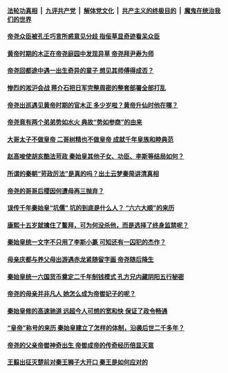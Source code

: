 ####  [法轮功真相](../../../../basic/blob/master/README.md?t=07050302) &nbsp;|&nbsp; [九评共产党](../../../../9ping.md/blob/master/README.md?t=07050302) &nbsp;|&nbsp; [解体党文化](../../../../jtdwh.md/blob/master/README.md?t=07050302)  &nbsp;|&nbsp; [共产主义的终极目的](../../../../gczydzjmd.md/blob/master/README.md?t=07050302) &nbsp;|&nbsp; [魔鬼在统治我们的世界](../../../../mgztzwmdsj.md/blob/master/README.md?t=07050302) 

#### [帝尧众臣被孔壬巧言所惑意见分歧  指佞草显奇迹看呆众臣](../pages/soh4/389455.md?t=07050302) 
#### [黄帝时期的木正在帝尧庭园中发现异草  帝尧拜尹寿为师](../pages/soh4/389407.md?t=07050302) 
#### [帝尧回都途中遇一出生奇异的童子 想见其师傅得成否？](../pages/soh4/389011.md?t=07050302) 
#### [惨烈的淞沪会战 蒋介石把日军完整周密的整套部署全部打乱](../pages/soh4/389887.md?t=07050302) 
#### [ 帝尧出巡遇见黄帝时期的官木正 多少岁啦？黄帝升仙时他在哪？](../pages/soh4/388633.md?t=07050302) 
#### [帝尧竟有两个弟弟势如水火 典故“势如参商”的由来](../pages/soh4/388333.md?t=07050302) 
#### [大哥太子不做皇帝 二哥树精也不做皇帝 成就千年皇族和睦典范](../pages/soh4/274665.md?t=07050302) 
#### [赵高唆使胡亥酷法苛政 秦始皇其他子女、功臣、李斯等结局如何？](../pages/soh4/385027.md?t=07050302) 
#### [所谓的秦朝“苛政厉法”是真的吗？出土云梦秦简讲清真相](../pages/soh4/384247.md?t=07050302) 
#### [帝尧的哥哥后稷因何遭母再三抛弃？](../pages/soh4/384316.md?t=07050302) 
#### [ 误传千年秦始皇“坑儒” 坑的到底是什么人？ “六六大顺”的来历](../pages/soh4/383938.md?t=07050302) 
#### [康熙十五岁就擒住了鳌拜，可为何没杀他，而是选择了终身监禁呢？](../pages/soh4/242949.md?t=07050302) 
#### [秦始皇统一文字不只用了李斯小篆 可知还有一囚犯的杰作？   ](../pages/soh4/383038.md?t=07050302) 
#### [母亲庆都与养父母出游遇赤龙紧随留字画 帝尧随后降生](../pages/soh4/383911.md?t=07050302) 
#### [秦始皇统一六国货币奠定二千年制钱模式 孔方兄内藏阴阳五行秘密](../pages/soh4/382753.md?t=07050302) 
#### [帝尧的母亲并非凡人 她怎么成为帝喾妃子的呢？](../pages/soh4/383539.md?t=07050302) 
#### [秦始皇修的高速驰道 远超今人可想的宽和快 保证了政令畅通](../pages/soh4/382336.md?t=07050302) 
#### [“皇帝”称号的来历 秦始皇建立了怎样的体制，沿袭后世二千多年？ ](../pages/soh4/382015.md?t=07050302) 
#### [帝尧的父亲帝喾神奇出生 帝喾成帝的传奇经历倍显天意](../pages/soh4/300728.md?t=07050302) 
#### [王翦出征灭楚前对秦王狮子大开口 秦王是如何应对的](../pages/soh4/379504.md?t=07050302) 
